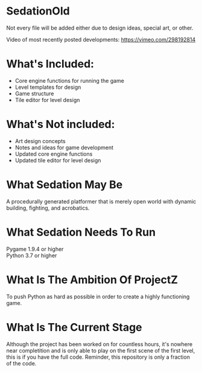 # SedationOld
Not every file will be added either due to design ideas, special art, or other.  

Video of most recently posted developments: https://vimeo.com/298192814  
# What's Included:
- Core engine functions for running the game  
- Level templates for design  
- Game structure  
- Tile editor for level design  
# What's Not included:
- Art design concepts  
- Notes and ideas for game development  
- Updated core engine functions  
- Updated tile editor for level design  
# What Sedation May Be
A procedurally generated platformer that is merely open world with dynamic building, fighting, and acrobatics.
# What Sedation Needs To Run
Pygame 1.9.4 or higher  
Python 3.7 or higher
# What Is The Ambition Of ProjectZ 
To push Python as hard as possible in order to create a highly functioning game.
# What Is The Current Stage
Although the project has been worked on for countless hours, it's nowhere near completition and is only able to play on the first
scene of the first level, this is if you have the full code. Reminder, this repository is only a fraction of the code.
